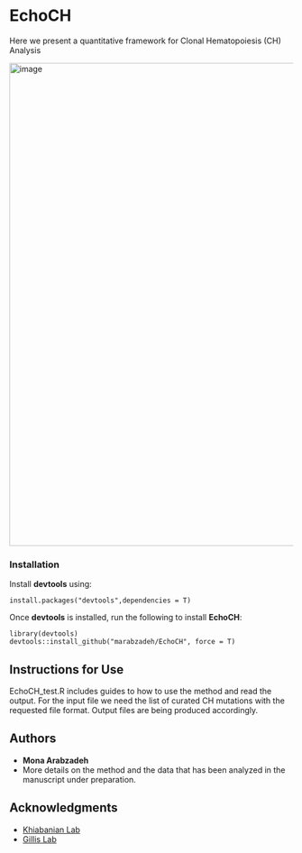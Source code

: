 # EchoCH 
Here we present a quantitative framework for Clonal Hematopoiesis (CH) Analysis 

<img width="1486" height="857" alt="image" src="https://github.com/user-attachments/assets/e603bc7e-538e-4f4f-b17b-ed74d2658164" />


### Installation

Install **devtools** using:
```
install.packages("devtools",dependencies = T)
```
Once **devtools** is installed, run the following to install **EchoCH**:
```
library(devtools)
devtools::install_github("marabzadeh/EchoCH", force = T)
```
## Instructions for Use

EchoCH_test.R includes guides to how to use the method and read the output. 
For the input file we need the list of curated CH mutations with the requested file format. 
Output files are being produced accordingly. 

## Authors
* **Mona Arabzadeh**
* More details on the method and the data that has been analyzed in the manuscript under preparation. 

## Acknowledgments
* [Khiabanian Lab](https://khiabanian-lab.org)
* [Gillis Lab](https://www.moffitt.org/research-science/researchers/nancy-gillis-johnson/)
